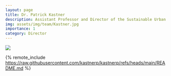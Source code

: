 ```yaml
---
layout: page
title: Dr. Patrick Kastner
description: Assistant Professor and Director of the Sustainable Urban Systems Lab at Georgia Tech.
img: assets/img/team/Kastner.jpg
importance: 1
category: Director
---
```


<div class="profile mb-3 float-right mb-3"> 
<img src="/assets/img/team/Kastner.jpg" class="img-fluid z-depth-1 rounded"/>
</div>

{% remote_include https://raw.githubusercontent.com/kastnerp/kastnerp/refs/heads/main/README.md %}